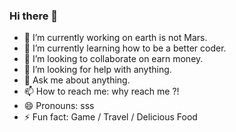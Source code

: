 ### Hi there 👋

<!--
**wang542413041/wang542413041** is a ✨ _special_ ✨ repository because its `README.md` (this file) appears on your GitHub profile.

- 🔭 I’m currently working on 
- 🌱 I’m currently learning how to be a better coder.
- 👯 I’m looking to collaborate on ...
- 🤔 I’m looking for help with 
- 💬 Ask me about anythings
- 📫 How to reach me: xxx@gmail.com
- 😄 Pronouns: ...
- ⚡ Fun fact: ...
-->


- 🔭 I’m currently working on earth is not Mars.
- 🌱 I’m currently learning how to be a better coder.
- 👯 I’m looking to collaborate on earn money.
- 🤔 I’m looking for help with anything.
- 💬 Ask me about anything.
- 📫 How to reach me: why reach me ?!
- 😄 Pronouns: sss
- ⚡ Fun fact: Game / Travel / Delicious Food
